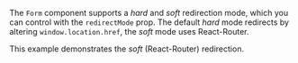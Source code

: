 The `Form` component supports a _hard_ and _soft_ redirection mode, which
you can control with the `redirectMode` prop.
The default _hard_ mode redirects by altering `window.location.href`, the
_soft_ mode uses React-Router.

This example demonstrates the _soft_ (React-Router) redirection.
